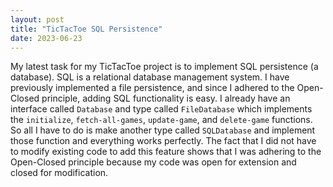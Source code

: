 ```yaml
---
layout: post
title: "TicTacToe SQL Persistence"
date: 2023-06-23
---
```

My latest task for my TicTacToe project is to implement SQL persistence (a database). 
SQL is a relational database management system. I have previously implemented a file persistence, and
since I adhered to the Open-Closed principle, adding SQL functionality is easy. I already have an interface
called `Database` and type called `FileDatabase` which implements the `initialize`, `fetch-all-games`, `update-game`, and
`delete-game` functions. So all I have to do is make another type called `SQLDatabase` and implement those function
and everything works perfectly. The fact that I did not have to modify existing code to add this feature
shows that I was adhering to the Open-Closed principle because my code was open for extension and closed for modification.